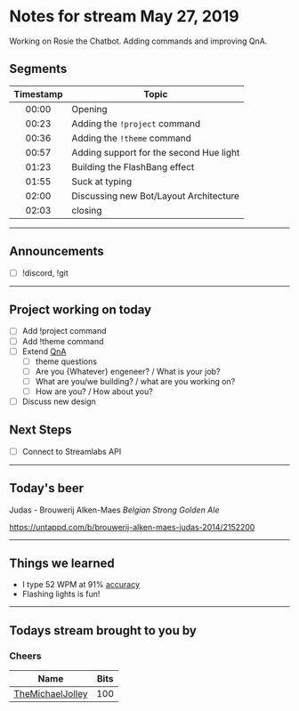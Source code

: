 # Notes for stream May 27, 2019

Working on Rosie the Chatbot. Adding commands and improving QnA.

## Segments

| Timestamp | Topic |
|:---:| --- |
| 00:00 | Opening |
| 00:23 | Adding the `!project` command |
| 00:36 | Adding the `!theme` command |
| 00:57 | Adding support for the second Hue light|
| 01:23 | Building the FlashBang effect |
| 01:55 | Suck at typing |
| 02:00 | Discussing new Bot/Layout Architecture |
| 02:03 | closing |
---

## Announcements

- [ ] !discord, !git

---

## Project working on today

- [ ] Add !project command
- [ ] Add !theme command
- [ ] Extend [QnA](https://www.qnamaker.ai/Edit/KnowledgeBase2?kbId=3c8c22ec-f59c-4c80-b2a5-fe316e222686)
  - [ ] theme questions
  - [ ] Are you {Whatever} engeneer? / What is your job?
  - [ ] What are you/we building? / what are you working on?
  - [ ] How are you? / How about you?
- [ ] Discuss new design

## Next Steps

- [ ] Connect to Streamlabs API

---

## Today's beer

Judas - Brouwerij Alken-Maes
_Belgian Strong Golden Ale_

https://untappd.com/b/brouwerij-alken-maes-judas-2014/2152200

---

## Things we learned

 - I type 52 WPM at 91% [accuracy](https://www.livechatinc.com/typing-speed-test/#/)
 - Flashing lights is fun!

---

## Todays stream brought to you by

### Cheers

| Name | Bits |
| --- | --- |
| [TheMichaelJolley](https://www.twitch.tv/themichaeljolley)  | 100 |